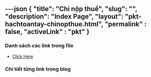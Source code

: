 ---json
{
    "title": "Chi nộp thuế",
    "slug": "",
    "description": "Index Page",
    "layout": "pkt-hachtoantay-chinopthue.html",
    "permalink" : false,
    "activeLink" : "pkt"
}
---


### Danh sách các link trong file
- [Click Here](./blog-list.html)

### Chi tiết từng link trong blog